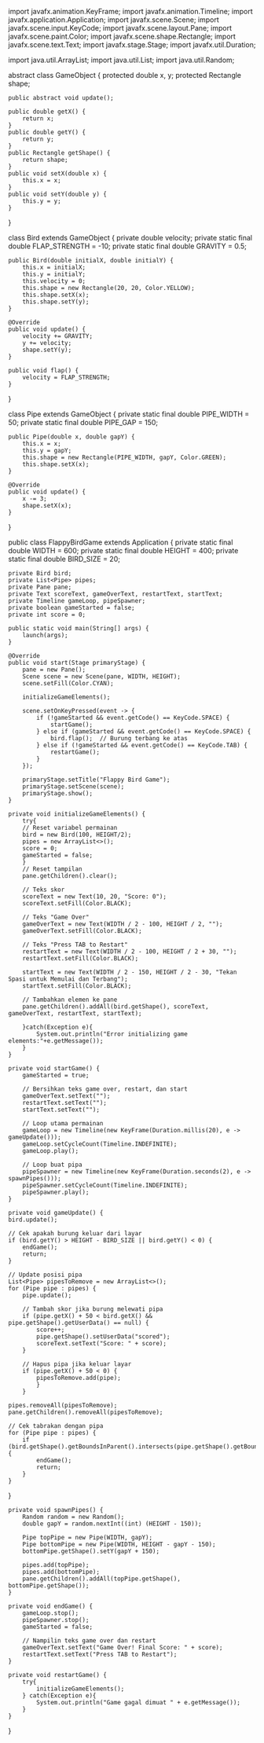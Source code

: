 import javafx.animation.KeyFrame;
import javafx.animation.Timeline;
import javafx.application.Application;
import javafx.scene.Scene;
import javafx.scene.input.KeyCode;
import javafx.scene.layout.Pane;
import javafx.scene.paint.Color;
import javafx.scene.shape.Rectangle;
import javafx.scene.text.Text;
import javafx.stage.Stage;
import javafx.util.Duration;

import java.util.ArrayList;
import java.util.List;
import java.util.Random;

abstract class GameObject {
    protected double x, y;
    protected Rectangle shape;

    public abstract void update();  

    public double getX() {
        return x;
    }
    public double getY() {
        return y;
    }
    public Rectangle getShape() {
        return shape;
    }
    public void setX(double x) {
        this.x = x;
    }
    public void setY(double y) {
        this.y = y;
    }
}

class Bird extends GameObject {
    private double velocity;
    private static final double FLAP_STRENGTH = -10;
    private static final double GRAVITY = 0.5;

    public Bird(double initialX, double initialY) {
        this.x = initialX;
        this.y = initialY;
        this.velocity = 0;
        this.shape = new Rectangle(20, 20, Color.YELLOW);
        this.shape.setX(x);
        this.shape.setY(y);
    }

    @Override
    public void update() {
        velocity += GRAVITY;
        y += velocity;
        shape.setY(y);
    }

    public void flap() {
        velocity = FLAP_STRENGTH;
    }
}

class Pipe extends GameObject {
    private static final double PIPE_WIDTH = 50;
    private static final double PIPE_GAP = 150;

    public Pipe(double x, double gapY) {
        this.x = x;
        this.y = gapY;
        this.shape = new Rectangle(PIPE_WIDTH, gapY, Color.GREEN);
        this.shape.setX(x);
    }

    @Override
    public void update() {
        x -= 3;
        shape.setX(x);
    }
}

public class FlappyBirdGame extends Application {
    private static final double WIDTH = 600;
    private static final double HEIGHT = 400;
    private static final double BIRD_SIZE = 20;

    private Bird bird;
    private List<Pipe> pipes;
    private Pane pane;
    private Text scoreText, gameOverText, restartText, startText;
    private Timeline gameLoop, pipeSpawner;
    private boolean gameStarted = false;
    private int score = 0;

    public static void main(String[] args) {
        launch(args);
    }

    @Override
    public void start(Stage primaryStage) {
        pane = new Pane();
        Scene scene = new Scene(pane, WIDTH, HEIGHT);
        scene.setFill(Color.CYAN);

        initializeGameElements();

        scene.setOnKeyPressed(event -> {
            if (!gameStarted && event.getCode() == KeyCode.SPACE) {
                startGame();
            } else if (gameStarted && event.getCode() == KeyCode.SPACE) {
                bird.flap();  // Burung terbang ke atas
            } else if (!gameStarted && event.getCode() == KeyCode.TAB) {
                restartGame();
            }
        });

        primaryStage.setTitle("Flappy Bird Game");
        primaryStage.setScene(scene);
        primaryStage.show();
    }

    private void initializeGameElements() {
        try{
        // Reset variabel permainan
        bird = new Bird(100, HEIGHT/2);
        pipes = new ArrayList<>();
        score = 0;
        gameStarted = false;
        }
        // Reset tampilan
        pane.getChildren().clear();

        // Teks skor
        scoreText = new Text(10, 20, "Score: 0");
        scoreText.setFill(Color.BLACK);

        // Teks "Game Over"
        gameOverText = new Text(WIDTH / 2 - 100, HEIGHT / 2, "");
        gameOverText.setFill(Color.BLACK);

        // Teks "Press TAB to Restart"
        restartText = new Text(WIDTH / 2 - 100, HEIGHT / 2 + 30, "");
        restartText.setFill(Color.BLACK);

        startText = new Text(WIDTH / 2 - 150, HEIGHT / 2 - 30, "Tekan Spasi untuk Memulai dan Terbang");
        startText.setFill(Color.BLACK);

        // Tambahkan elemen ke pane
        pane.getChildren().addAll(bird.getShape(), scoreText, gameOverText, restartText, startText);

        }catch(Exception e){
            System.out.println("Error initializing game elements:"+e.getMessage());
        }
    }

    private void startGame() {
        gameStarted = true;

        // Bersihkan teks game over, restart, dan start
        gameOverText.setText("");
        restartText.setText("");
        startText.setText("");

        // Loop utama permainan
        gameLoop = new Timeline(new KeyFrame(Duration.millis(20), e -> gameUpdate()));
        gameLoop.setCycleCount(Timeline.INDEFINITE);
        gameLoop.play();

        // Loop buat pipa
        pipeSpawner = new Timeline(new KeyFrame(Duration.seconds(2), e -> spawnPipes()));
        pipeSpawner.setCycleCount(Timeline.INDEFINITE);
        pipeSpawner.play();
    }

    private void gameUpdate() {
    bird.update();

    // Cek apakah burung keluar dari layar
    if (bird.getY() > HEIGHT - BIRD_SIZE || bird.getY() < 0) {
        endGame();
        return;
    }
    
    // Update posisi pipa
    List<Pipe> pipesToRemove = new ArrayList<>();
    for (Pipe pipe : pipes) {
        pipe.update();

        // Tambah skor jika burung melewati pipa
        if (pipe.getX() + 50 < bird.getX() && pipe.getShape().getUserData() == null) {
            score++;
            pipe.getShape().setUserData("scored");
            scoreText.setText("Score: " + score);
        }

        // Hapus pipa jika keluar layar
        if (pipe.getX() + 50 < 0) {
            pipesToRemove.add(pipe);
            }
        }

    pipes.removeAll(pipesToRemove);
    pane.getChildren().removeAll(pipesToRemove);

    // Cek tabrakan dengan pipa
    for (Pipe pipe : pipes) {
        if (bird.getShape().getBoundsInParent().intersects(pipe.getShape().getBoundsInParent())) {
            endGame();
            return;
        }
    }
}

    private void spawnPipes() {
        Random random = new Random();
        double gapY = random.nextInt((int) (HEIGHT - 150));

        Pipe topPipe = new Pipe(WIDTH, gapY);
        Pipe bottomPipe = new Pipe(WIDTH, HEIGHT - gapY - 150);
        bottomPipe.getShape().setY(gapY + 150);

        pipes.add(topPipe);
        pipes.add(bottomPipe);
        pane.getChildren().addAll(topPipe.getShape(), bottomPipe.getShape());
    }

    private void endGame() {
        gameLoop.stop();
        pipeSpawner.stop();
        gameStarted = false;

        // Nampilin teks game over dan restart
        gameOverText.setText("Game Over! Final Score: " + score);
        restartText.setText("Press TAB to Restart");
    }

    private void restartGame() {
        try{
            initializeGameElements();
        } catch(Exception e){
            System.out.println("Game gagal dimuat " + e.getMessage());
        }
    }
}
